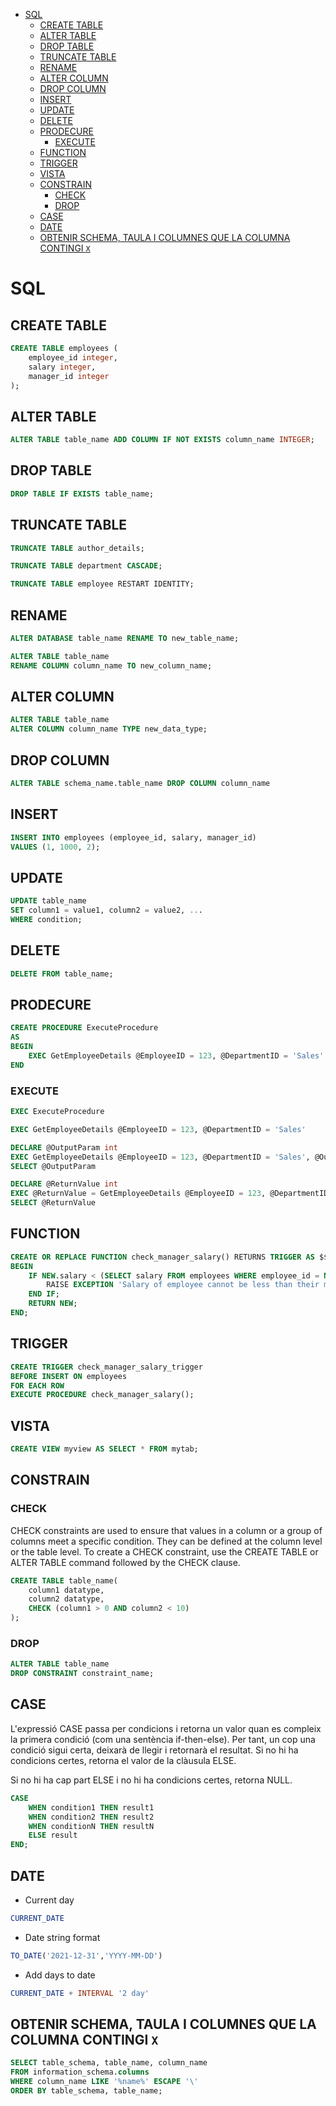 <!-- TOC INICIO -->
- [SQL](#sql)
  - [CREATE TABLE](#create-table)
  - [ALTER TABLE](#alter-table)
  - [DROP TABLE](#drop-table)
  - [TRUNCATE TABLE](#truncate-table)
  - [RENAME](#rename)
  - [ALTER COLUMN](#alter-column)
  - [DROP COLUMN](#drop-column)
  - [INSERT](#insert)
  - [UPDATE](#update)
  - [DELETE](#delete)
  - [PRODECURE](#prodecure)
    - [EXECUTE](#execute)
  - [FUNCTION](#function)
  - [TRIGGER](#trigger)
  - [VISTA](#vista)
  - [CONSTRAIN](#constrain)
    - [CHECK](#check)
    - [DROP](#drop)
  - [CASE](#case)
  - [DATE](#date)
  - [OBTENIR SCHEMA, TAULA I COLUMNES QUE LA COLUMNA CONTINGI `X`](#obtenir-schema-taula-i-columnes-que-la-columna-contingi-x)
<!-- TOC FIN -->


# SQL

## CREATE TABLE

```SQL
CREATE TABLE employees (
    employee_id integer,
    salary integer,
    manager_id integer
);
```

## ALTER TABLE

```SQL
ALTER TABLE table_name ADD COLUMN IF NOT EXISTS column_name INTEGER;
```


## DROP TABLE

```SQL
DROP TABLE IF EXISTS table_name;
```

## TRUNCATE TABLE

```SQL
TRUNCATE TABLE author_details;
```

```SQL
TRUNCATE TABLE department CASCADE;
```

```SQL
TRUNCATE TABLE employee RESTART IDENTITY;
```

## RENAME 

```sql
ALTER DATABASE table_name RENAME TO new_table_name;
```

```sql
ALTER TABLE table_name 
RENAME COLUMN column_name TO new_column_name;
```

## ALTER COLUMN

```SQL
ALTER TABLE table_name
ALTER COLUMN column_name TYPE new_data_type;
```

## DROP COLUMN

```SQL
ALTER TABLE schema_name.table_name DROP COLUMN column_name 
```

## INSERT

```SQL
INSERT INTO employees (employee_id, salary, manager_id)
VALUES (1, 1000, 2);
```

## UPDATE

```SQL
UPDATE table_name
SET column1 = value1, column2 = value2, ...
WHERE condition;
```


## DELETE

```SQL
DELETE FROM table_name;
```

## PRODECURE

```SQL
CREATE PROCEDURE ExecuteProcedure
AS
BEGIN
    EXEC GetEmployeeDetails @EmployeeID = 123, @DepartmentID = 'Sales'
END
```

### EXECUTE

```SQL
EXEC ExecuteProcedure
```

```SQL
EXEC GetEmployeeDetails @EmployeeID = 123, @DepartmentID = 'Sales'
```

```SQL
DECLARE @OutputParam int
EXEC GetEmployeeDetails @EmployeeID = 123, @DepartmentID = 'Sales', @OutputParam OUTPUT
SELECT @OutputParam
```

```SQL
DECLARE @ReturnValue int
EXEC @ReturnValue = GetEmployeeDetails @EmployeeID = 123, @DepartmentID = 'Sales'
SELECT @ReturnValue
```

## FUNCTION

```SQL
CREATE OR REPLACE FUNCTION check_manager_salary() RETURNS TRIGGER AS $$
BEGIN
    IF NEW.salary < (SELECT salary FROM employees WHERE employee_id = NEW.manager_id) THEN
        RAISE EXCEPTION 'Salary of employee cannot be less than their manager''s salary';
    END IF;
    RETURN NEW;
END;
```

## TRIGGER

```SQL
CREATE TRIGGER check_manager_salary_trigger
BEFORE INSERT ON employees
FOR EACH ROW
EXECUTE PROCEDURE check_manager_salary();
```

## VISTA

```SQL
CREATE VIEW myview AS SELECT * FROM mytab;
```

## CONSTRAIN

### CHECK

CHECK constraints are used to ensure that values in a column or a group of columns meet a specific condition. 
They can be defined at the column level or the table level. To create a CHECK constraint, 
use the CREATE TABLE or ALTER TABLE command followed by the CHECK clause.

```SQL
CREATE TABLE table_name(
    column1 datatype,
    column2 datatype,
    CHECK (column1 > 0 AND column2 < 10)
);
```

### DROP

```SQL
ALTER TABLE table_name
DROP CONSTRAINT constraint_name;
```

## CASE 

L'expressió CASE passa per condicions i retorna un valor quan es compleix la primera condició 
(com una sentència if-then-else). Per tant, un cop una condició sigui certa, deixarà de llegir i retornarà el resultat. 
Si no hi ha condicions certes, retorna el valor de la clàusula ELSE.

Si no hi ha cap part ELSE i no hi ha condicions certes, retorna NULL.

```sql
CASE
    WHEN condition1 THEN result1
    WHEN condition2 THEN result2
    WHEN conditionN THEN resultN
    ELSE result
END;
```

## DATE

* Current day
```sql
CURRENT_DATE 
```

* Date string format
```sql
TO_DATE('2021-12-31','YYYY-MM-DD')
```

* Add days to date
```sql
CURRENT_DATE + INTERVAL '2 day'
```

## OBTENIR SCHEMA, TAULA I COLUMNES QUE LA COLUMNA CONTINGI `X` 

```SQL
SELECT table_schema, table_name, column_name
FROM information_schema.columns
WHERE column_name LIKE '%name%' ESCAPE '\'
ORDER BY table_schema, table_name;
```
